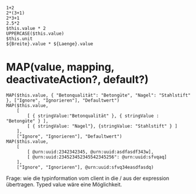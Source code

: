 ```
1+2
2*(3+1)
2*3+1
2.5*2
$this.value * 2
UPPERCASE($this.value)
$this.unit
${Breite}.value * ${Laenge}.value
``` 
# MAP(value, mapping, deactivateAction?, default?)
```
MAP($this.value, { "Betonqualität": "Betongüte", "Nagel": "Stahlstift" }, ["Ignore", "Ignorieren"], "Defaultwert")
MAP($this.value, 
    [ 
        [ { stringValue:"Betonqualität" }, { stringValue :  "Betongüte" } ], 
        [ { stringValue: "Nagel"}, {stringValue: "Stahlstift" } ]
    ],
    ["Ignore", "Ignorieren"], "Defaultwert")
MAP($this.value, 
    [ 
        [ @urn:uuid:2342342345, @urn:uuid:asdfasdf343w],
        [ @urn:uuid:234523452345542345256": @urn:uuid:sfvqaq]
    ], 
    ["Ignore", "Ignorieren"], @urn:uuid:sfvq34easdfasdq)
```

Frage: wie die typinformation vom client in die / aus der expression übertragen. Typed value wäre eine Möglichkeit.


